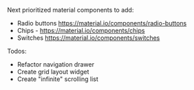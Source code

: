 Next prioritized material components to add:
* Radio buttons https://material.io/components/radio-buttons
* Chips - https://material.io/components/chips
* Switches https://material.io/components/switches 

Todos:
* Refactor navigation drawer
* Create grid layout widget
* Create "infinite" scrolling list
